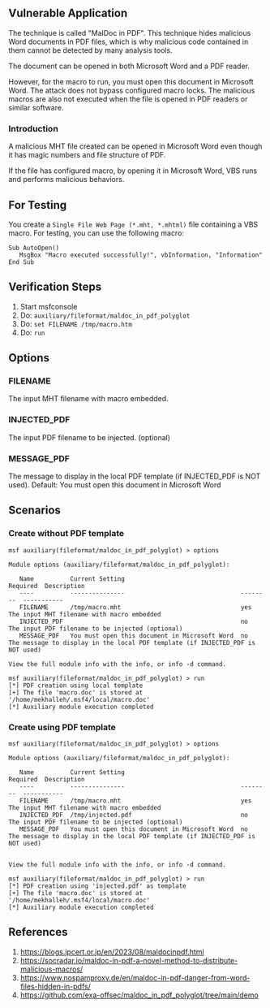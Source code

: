 ## Vulnerable Application

The technique is called "MalDoc in PDF". This technique hides malicious Word documents in PDF files,
which is why malicious code contained in them cannot be detected by many analysis tools.

The document can be opened in both Microsoft Word and a PDF reader.

However, for the macro to run, you must open this document in Microsoft Word. The attack does not bypass
configured macro locks. The malicious macros are also not executed when the file is opened in PDF readers
or similar software.

### Introduction

A malicious MHT file created can be opened in Microsoft Word even though it has magic numbers and file
structure of PDF.

If the file has configured macro, by opening it in Microsoft Word, VBS runs and performs malicious behaviors.

## For Testing

You create a `Single File Web Page (*.mht, *.mhtml)` file containing a VBS macro. For testing, you can use the
following macro:

```
Sub AutoOpen()
   MsgBox "Macro executed successfully!", vbInformation, "Information"
End Sub
```

## Verification Steps

1. Start msfconsole
2. Do: `auxiliary/fileformat/maldoc_in_pdf_polyglot`
3. Do: `set FILENAME /tmp/macro.htm`
4. Do: `run`

## Options

### FILENAME

The input MHT filename with macro embedded.

### INJECTED_PDF

The input PDF filename to be injected. (optional)

### MESSAGE_PDF

The message to display in the local PDF template (if INJECTED_PDF is NOT used). Default: You must open this document in Microsoft Word

## Scenarios

### Create without PDF template

```
msf auxiliary(fileformat/maldoc_in_pdf_polyglot) > options 

Module options (auxiliary/fileformat/maldoc_in_pdf_polyglot):

   Name          Current Setting                                Required  Description
   ----          ---------------                                --------  -----------
   FILENAME      /tmp/macro.mht                                 yes       The input MHT filename with macro embedded
   INJECTED_PDF                                                 no        The input PDF filename to be injected (optional)
   MESSAGE_PDF   You must open this document in Microsoft Word  no        The message to display in the local PDF template (if INJECTED_PDF is NOT used)

View the full module info with the info, or info -d command.

msf auxiliary(fileformat/maldoc_in_pdf_polyglot) > run
[*] PDF creation using local template
[+] The file 'macro.doc' is stored at '/home/mekhalleh/.msf4/local/macro.doc'
[*] Auxiliary module execution completed
```

### Create using PDF template

```
msf auxiliary(fileformat/maldoc_in_pdf_polyglot) > options 

Module options (auxiliary/fileformat/maldoc_in_pdf_polyglot):

   Name          Current Setting                                Required  Description
   ----          ---------------                                --------  -----------
   FILENAME      /tmp/macro.mht                                 yes       The input MHT filename with macro embedded
   INJECTED_PDF  /tmp/injected.pdf                              no        The input PDF filename to be injected (optional)
   MESSAGE_PDF   You must open this document in Microsoft Word  no        The message to display in the local PDF template (if INJECTED_PDF is NOT used)


View the full module info with the info, or info -d command.

msf auxiliary(fileformat/maldoc_in_pdf_polyglot) > run
[*] PDF creation using 'injected.pdf' as template
[+] The file 'macro.doc' is stored at '/home/mekhalleh/.msf4/local/macro.doc'
[*] Auxiliary module execution completed
```

## References

1. <https://blogs.jpcert.or.jp/en/2023/08/maldocinpdf.html>
2. <https://socradar.io/maldoc-in-pdf-a-novel-method-to-distribute-malicious-macros/>
3. <https://www.nospamproxy.de/en/maldoc-in-pdf-danger-from-word-files-hidden-in-pdfs/>
4. <https://github.com/exa-offsec/maldoc_in_pdf_polyglot/tree/main/demo>
